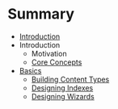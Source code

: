 # Summary

* [Introduction](README.md)
* Introduction
  * Motivation
  * [Core Concepts](core-concepts.md)
* [Basics](basics.md)
  * [Building Content Types](basics/building-content-types.md)
  * [Designing Indexes](basics/designing-indexes.md)
  * [Designing Wizards](basics/designing-wizards.md)

